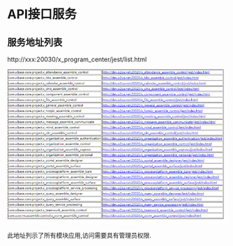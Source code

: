 # API接口服务

## 服务地址列表

http://xxx:20030/x\_program\_center/jest/list.html

![](../.gitbook/assets/image%20%2848%29.png)

此地址列示了所有模块应用,访问需要具有管理员权限.

